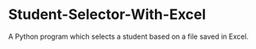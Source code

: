 # Student-Selector-With-Excel
A Python program which selects a student based on a file saved in Excel.
